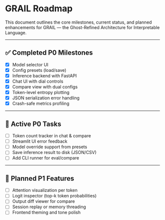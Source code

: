 

# GRAIL Roadmap

This document outlines the core milestones, current status, and planned enhancements for GRAIL — the Ghost-Refined Architecture for Interpretable Language.

---

## ✅ Completed P0 Milestones

- [x] Model selector UI
- [x] Config presets (load/save)
- [x] Inference backend with FastAPI
- [x] Chat UI with dial controls
- [x] Compare view with dual configs
- [x] Token-level entropy plotting
- [x] JSON serialization error handling
- [x] Crash-safe metrics profiling

---

## 🔧 Active P0 Tasks

- [ ] Token count tracker in chat & compare
- [ ] Streamlit UI error feedback
- [ ] Model override support from presets
- [ ] Save inference result to disk (JSON/CSV)
- [ ] Add CLI runner for eval/compare

---

## 🚧 Planned P1 Features

- [ ] Attention visualization per token
- [ ] Logit inspector (top-k token probabilities)
- [ ] Output diff viewer for compare
- [ ] Session replay or memory threading
- [ ] Frontend theming and tone polish